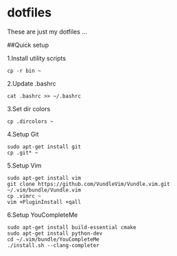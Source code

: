 # dotfiles
These are just my dotfiles ...

##Quick setup

1.Install utility scripts

~~~
cp -r bin ~
~~~

2.Update .bashrc

~~~
cat .bashrc >> ~/.bashrc
~~~

3.Set dir colors

~~~
cp .dircolors ~
~~~

4.Setup Git

~~~
sudo apt-get install git
cp .git* ~
~~~

5.Setup Vim

~~~
sudo apt-get install vim
git clone https://github.com/VundleVim/Vundle.vim.git ~/.vim/bundle/Vundle.vim
cp .vimrc ~
vim +PluginInstall +qall
~~~

6.Setup YouCompleteMe

~~~
sudo apt-get install build-essential cmake
sudo apt-get install python-dev
cd ~/.vim/bundle/YouCompleteMe
./install.sh --clang-completer
~~~
